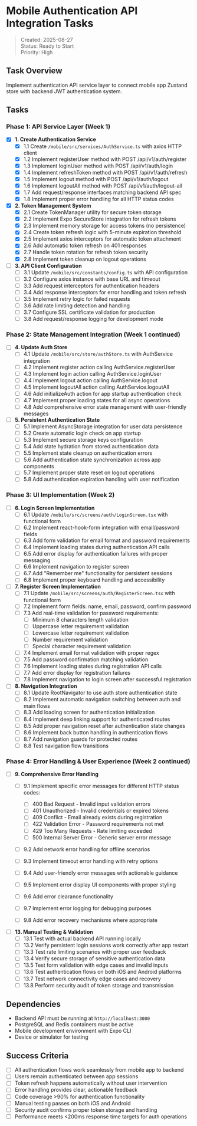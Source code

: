 # Mobile Authentication API Integration Tasks

> Created: 2025-08-27  
> Status: Ready to Start  
> Priority: High

## Task Overview

Implement authentication API service layer to connect mobile app Zustand store with backend JWT authentication system.

## Tasks

### Phase 1: API Service Layer (Week 1)

- [x] **1. Create Authentication Service**
  - [x] 1.1 Create `/mobile/src/services/AuthService.ts` with axios HTTP client
  - [x] 1.2 Implement registerUser method with POST /api/v1/auth/register
  - [x] 1.3 Implement loginUser method with POST /api/v1/auth/login  
  - [x] 1.4 Implement refreshToken method with POST /api/v1/auth/refresh
  - [x] 1.5 Implement logout method with POST /api/v1/auth/logout
  - [x] 1.6 Implement logoutAll method with POST /api/v1/auth/logout-all
  - [x] 1.7 Add request/response interfaces matching backend API spec
  - [x] 1.8 Implement proper error handling for all HTTP status codes

- [x] **2. Token Management System**
  - [x] 2.1 Create TokenManager utility for secure token storage
  - [x] 2.2 Implement Expo SecureStore integration for refresh tokens
  - [x] 2.3 Implement memory storage for access tokens (no persistence)
  - [x] 2.4 Create token refresh logic with 5-minute expiration threshold
  - [x] 2.5 Implement axios interceptors for automatic token attachment
  - [x] 2.6 Add automatic token refresh on 401 responses
  - [x] 2.7 Handle token rotation for refresh token security
  - [x] 2.8 Implement token cleanup on logout operations

- [ ] **3. API Client Configuration**
  - [ ] 3.1 Update `/mobile/src/constants/config.ts` with API configuration
  - [ ] 3.2 Configure axios instance with base URL and timeout
  - [ ] 3.3 Add request interceptors for authentication headers
  - [ ] 3.4 Add response interceptors for error handling and token refresh
  - [ ] 3.5 Implement retry logic for failed requests
  - [ ] 3.6 Add rate limiting detection and handling
  - [ ] 3.7 Configure SSL certificate validation for production
  - [ ] 3.8 Add request/response logging for development mode

### Phase 2: State Management Integration (Week 1 continued)

- [ ] **4. Update Auth Store**
  - [ ] 4.1 Update `/mobile/src/store/authStore.ts` with AuthService integration
  - [ ] 4.2 Implement register action calling AuthService.registerUser
  - [ ] 4.3 Implement login action calling AuthService.loginUser
  - [ ] 4.4 Implement logout action calling AuthService.logout
  - [ ] 4.5 Implement logoutAll action calling AuthService.logoutAll
  - [ ] 4.6 Add initializeAuth action for app startup authentication check
  - [ ] 4.7 Implement proper loading states for all async operations
  - [ ] 4.8 Add comprehensive error state management with user-friendly messages

- [ ] **5. Persistent Authentication State**
  - [ ] 5.1 Implement AsyncStorage integration for user data persistence
  - [ ] 5.2 Create automatic login check on app startup
  - [ ] 5.3 Implement secure storage keys configuration
  - [ ] 5.4 Add state hydration from stored authentication data
  - [ ] 5.5 Implement state cleanup on authentication errors
  - [ ] 5.6 Add authentication state synchronization across app components
  - [ ] 5.7 Implement proper state reset on logout operations
  - [ ] 5.8 Add authentication expiration handling with user notification

### Phase 3: UI Implementation (Week 2)

- [ ] **6. Login Screen Implementation**
  - [ ] 6.1 Update `/mobile/src/screens/auth/LoginScreen.tsx` with functional form
  - [ ] 6.2 Implement react-hook-form integration with email/password fields
  - [ ] 6.3 Add form validation for email format and password requirements
  - [ ] 6.4 Implement loading states during authentication API calls
  - [ ] 6.5 Add error display for authentication failures with proper messaging
  - [ ] 6.6 Implement navigation to register screen
  - [ ] 6.7 Add "Remember me" functionality for persistent sessions
  - [ ] 6.8 Implement proper keyboard handling and accessibility

- [ ] **7. Register Screen Implementation**
  - [ ] 7.1 Update `/mobile/src/screens/auth/RegisterScreen.tsx` with functional form
  - [ ] 7.2 Implement form fields: name, email, password, confirm password
  - [ ] 7.3 Add real-time validation for password requirements:
    - [ ] Minimum 8 characters length validation
    - [ ] Uppercase letter requirement validation
    - [ ] Lowercase letter requirement validation  
    - [ ] Number requirement validation
    - [ ] Special character requirement validation
  - [ ] 7.4 Implement email format validation with proper regex
  - [ ] 7.5 Add password confirmation matching validation
  - [ ] 7.6 Implement loading states during registration API calls
  - [ ] 7.7 Add error display for registration failures
  - [ ] 7.8 Implement navigation to login screen after successful registration

- [ ] **8. Navigation Integration**
  - [ ] 8.1 Update RootNavigator to use auth store authentication state
  - [ ] 8.2 Implement automatic navigation switching between auth and main flows
  - [ ] 8.3 Add loading screen for authentication initialization
  - [ ] 8.4 Implement deep linking support for authenticated routes
  - [ ] 8.5 Add proper navigation reset after authentication state changes
  - [ ] 8.6 Implement back button handling in authentication flows
  - [ ] 8.7 Add navigation guards for protected routes
  - [ ] 8.8 Test navigation flow transitions

### Phase 4: Error Handling & User Experience (Week 2 continued)

- [ ] **9. Comprehensive Error Handling**
  - [ ] 9.1 Implement specific error messages for different HTTP status codes:
    - [ ] 400 Bad Request - Invalid input validation errors
    - [ ] 401 Unauthorized - Invalid credentials or expired tokens  
    - [ ] 409 Conflict - Email already exists during registration
    - [ ] 422 Validation Error - Password requirements not met
    - [ ] 429 Too Many Requests - Rate limiting exceeded
    - [ ] 500 Internal Server Error - Generic server error message
  - [ ] 9.2 Add network error handling for offline scenarios
  - [ ] 9.3 Implement timeout error handling with retry options
  - [ ] 9.4 Add user-friendly error messages with actionable guidance
  - [ ] 9.5 Implement error display UI components with proper styling
  - [ ] 9.6 Add error clearance functionality
  - [ ] 9.7 Implement error logging for debugging purposes
  - [ ] 9.8 Add error recovery mechanisms where appropriate


- [ ] **13. Manual Testing & Validation**
  - [ ] 13.1 Test with actual backend API running locally
  - [ ] 13.2 Verify persistent login sessions work correctly after app restart
  - [ ] 13.3 Test rate limiting scenarios with proper user feedback
  - [ ] 13.4 Verify secure storage of sensitive authentication data
  - [ ] 13.5 Test form validation with edge cases and invalid inputs
  - [ ] 13.6 Test authentication flows on both iOS and Android platforms
  - [ ] 13.7 Test network connectivity edge cases and recovery
  - [ ] 13.8 Perform security audit of token storage and transmission

## Dependencies

- Backend API must be running at `http://localhost:3000`
- PostgreSQL and Redis containers must be active
- Mobile development environment with Expo CLI
- Device or simulator for testing

## Success Criteria

- [ ] All authentication flows work seamlessly from mobile app to backend
- [ ] Users remain authenticated between app sessions
- [ ] Token refresh happens automatically without user intervention
- [ ] Error handling provides clear, actionable feedback
- [ ] Code coverage >90% for authentication functionality
- [ ] Manual testing passes on both iOS and Android
- [ ] Security audit confirms proper token storage and handling
- [ ] Performance meets <200ms response time targets for auth operations